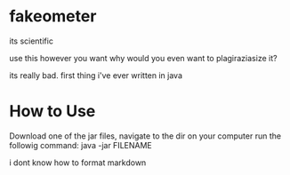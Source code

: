 # fakeometer
 its scientific


 use this however you want
 why would you even want to plagiraziasize it?

 its really bad. first thing i've ever written in java
 
 
 # How to Use
 Download one of the jar files,
 navigate to the dir on your computer
 run the followig command: java -jar FILENAME
 
 i dont know how to format markdown
